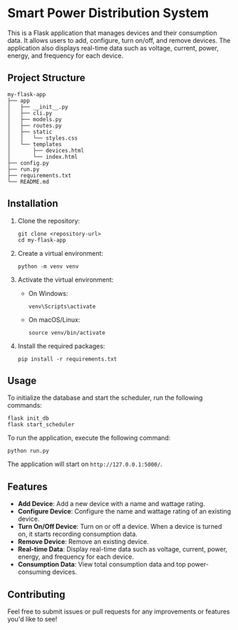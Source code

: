 # Smart Power Distribution System

This is a Flask application that manages devices and their consumption data. It allows users to add, configure, turn on/off, and remove devices. The application also displays real-time data such as voltage, current, power, energy, and frequency for each device.

## Project Structure

```
my-flask-app
├── app
│   ├── __init__.py
│   ├── cli.py
│   ├── models.py
│   ├── routes.py
│   ├── static
│   │   └── styles.css
│   └── templates
│       ├── devices.html
│       └── index.html
├── config.py
├── run.py
├── requirements.txt
└── README.md
```

## Installation

1. Clone the repository:
   ```
   git clone <repository-url>
   cd my-flask-app
   ```

2. Create a virtual environment:
   ```
   python -m venv venv
   ```

3. Activate the virtual environment:
   - On Windows:
     ```
     venv\Scripts\activate
     ```
   - On macOS/Linux:
     ```
     source venv/bin/activate
     ```

4. Install the required packages:
   ```
   pip install -r requirements.txt
   ```

## Usage

To initialize the database and start the scheduler, run the following commands:
```
flask init_db
flask start_scheduler
```

To run the application, execute the following command:
```
python run.py
```

The application will start on `http://127.0.0.1:5000/`.

## Features

- **Add Device**: Add a new device with a name and wattage rating.
- **Configure Device**: Configure the name and wattage rating of an existing device.
- **Turn On/Off Device**: Turn on or off a device. When a device is turned on, it starts recording consumption data.
- **Remove Device**: Remove an existing device.
- **Real-time Data**: Display real-time data such as voltage, current, power, energy, and frequency for each device.
- **Consumption Data**: View total consumption data and top power-consuming devices.

## Contributing

Feel free to submit issues or pull requests for any improvements or features you'd like to see!